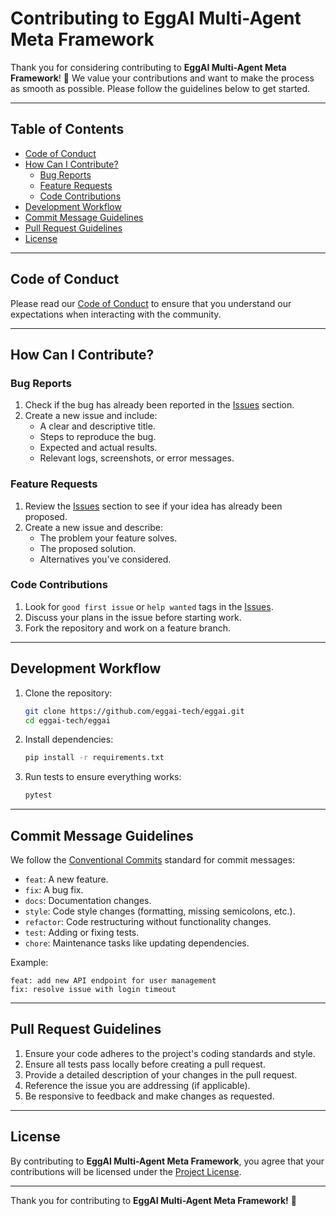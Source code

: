 # Contributing to EggAI Multi-Agent Meta Framework

Thank you for considering contributing to **EggAI Multi-Agent Meta Framework**! 🎉 We value your contributions and want to make the process as smooth as possible. Please follow the guidelines below to get started.

---

## Table of Contents
- [Code of Conduct](#code-of-conduct)
- [How Can I Contribute?](#how-can-i-contribute)
  - [Bug Reports](#bug-reports)
  - [Feature Requests](#feature-requests)
  - [Code Contributions](#code-contributions)
- [Development Workflow](#development-workflow)
- [Commit Message Guidelines](#commit-message-guidelines)
- [Pull Request Guidelines](#pull-request-guidelines)
- [License](#license)

---

## Code of Conduct

Please read our [Code of Conduct](CODE_OF_CONDUCT.md) to ensure that you understand our expectations when interacting with the community.

---

## How Can I Contribute?

### Bug Reports
1. Check if the bug has already been reported in the [Issues](https://github.com/eggai-tech/eggai/issues) section.
2. Create a new issue and include:
   - A clear and descriptive title.
   - Steps to reproduce the bug.
   - Expected and actual results.
   - Relevant logs, screenshots, or error messages.

### Feature Requests
1. Review the [Issues](https://github.com/eggai-tech/eggai/issues) section to see if your idea has already been proposed.
2. Create a new issue and describe:
   - The problem your feature solves.
   - The proposed solution.
   - Alternatives you've considered.

### Code Contributions
1. Look for `good first issue` or `help wanted` tags in the [Issues](https://github.com/eggai-tech/eggai/issues).
2. Discuss your plans in the issue before starting work.
3. Fork the repository and work on a feature branch.

---

## Development Workflow

1. Clone the repository:
   ```bash
   git clone https://github.com/eggai-tech/eggai.git
   cd eggai-tech/eggai
   ```
2. Install dependencies:
   ```bash
   pip install -r requirements.txt
   ```
3. Run tests to ensure everything works:
   ```bash
   pytest
   ```

---

## Commit Message Guidelines

We follow the [Conventional Commits](https://www.conventionalcommits.org/) standard for commit messages:
- `feat`: A new feature.
- `fix`: A bug fix.
- `docs`: Documentation changes.
- `style`: Code style changes (formatting, missing semicolons, etc.).
- `refactor`: Code restructuring without functionality changes.
- `test`: Adding or fixing tests.
- `chore`: Maintenance tasks like updating dependencies.

Example:
```plaintext
feat: add new API endpoint for user management
fix: resolve issue with login timeout
```

---

## Pull Request Guidelines

1. Ensure your code adheres to the project's coding standards and style.
2. Ensure all tests pass locally before creating a pull request.
3. Provide a detailed description of your changes in the pull request.
4. Reference the issue you are addressing (if applicable).
5. Be responsive to feedback and make changes as requested.

---

## License

By contributing to **EggAI Multi-Agent Meta Framework**, you agree that your contributions will be licensed under the [Project License](LICENSE.md).

---

Thank you for contributing to **EggAI Multi-Agent Meta Framework!** 💖